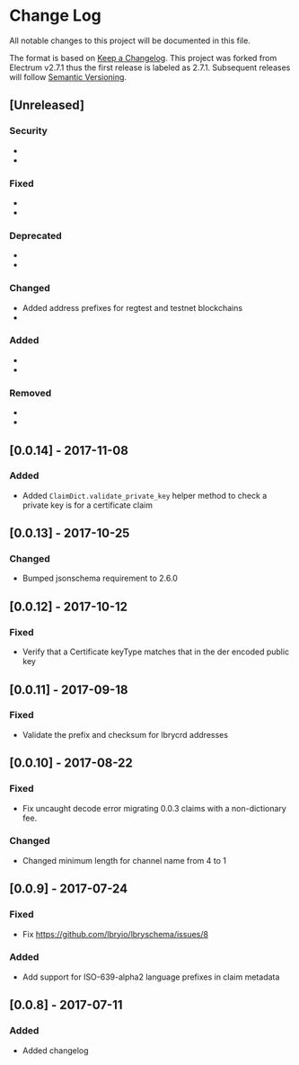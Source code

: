 # Change Log
All notable changes to this project will be documented in this file.

The format is based on [Keep a Changelog](http://keepachangelog.com/).
This project was forked from Electrum v2.7.1 thus the first release is
labeled as 2.7.1. Subsequent releases will follow
[Semantic Versioning](http://semver.org/).

## [Unreleased]
### Security
  *
  *

### Fixed
  *
  *

### Deprecated
  *
  *

### Changed
  * Added address prefixes for regtest and testnet blockchains
  *

### Added
  *
  *

### Removed
  *
  *


## [0.0.14] - 2017-11-08
### Added
 * Added `ClaimDict.validate_private_key` helper method to check a private key is for a certificate claim


## [0.0.13] - 2017-10-25
### Changed
 * Bumped jsonschema requirement to 2.6.0


## [0.0.12] - 2017-10-12
### Fixed
 * Verify that a Certificate keyType matches that in the der encoded public key


## [0.0.11] - 2017-09-18
### Fixed
 * Validate the prefix and checksum for lbrycrd addresses


## [0.0.10] - 2017-08-22
### Fixed
 * Fix uncaught decode error migrating 0.0.3 claims with a non-dictionary fee.

### Changed
 * Changed minimum length for channel name from 4 to 1


## [0.0.9] - 2017-07-24
### Fixed
 * Fix https://github.com/lbryio/lbryschema/issues/8

### Added
 * Add support for ISO-639-alpha2 language prefixes in claim metadata


## [0.0.8] - 2017-07-11
### Added
 * Added changelog


